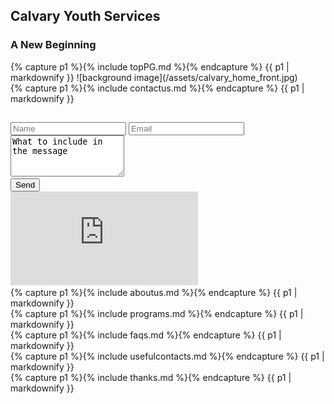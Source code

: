<link rel="stylesheet" href="style.css">
<title>Calvary Youth Services</title>

<div class="slideshow">
    <h2>Calvary Youth Services</h2>
    <h3>A New Beginning</h3>
    {% capture p1 %}{% include topPG.md %}{% endcapture %}
    {{ p1 | markdownify }}
    ![background image](/assets/calvary_home_front.jpg)
</div>

<div class="contactus flex-container">
    <div>
    {% capture p1 %}{% include contactus.md %}{% endcapture %}
    {{ p1 | markdownify }}
    </div>
    <div>
        <h2> </h2>
        <form method="post" action="//formspree.io/coordinator@calvaryyouth.com.au">
                <div>
                    <span><input type="text" name="name" id="name" placeholder="Name"></span>
                    <span><input type="email" name="email" id="email" placeholder="Email"></span>
                </div>
                <div><textarea name="message" id="message" placeholder="Message" rows="4">What to include in the message</textarea></div>
                <div><input type="submit" value="Send"></div>    
        </form>
    </div>    
</div>
<iframe frameborder="0"
    src="https://www.google.com/maps/embed/v1/place?q=calvary+youth+services+mandurah&key=AIzaSyBFw0Qbyq9zTFTd-tUY6dZWTgaQzuU17R8">
</iframe>

<div class="aboutus">
    {% capture p1 %}{% include aboutus.md %}{% endcapture %}
    {{ p1 | markdownify }}
</div>

<div class="programs">
    {% capture p1 %}{% include programs.md %}{% endcapture %}
    {{ p1 | markdownify }}
</div>

<div class="faqs">
    {% capture p1 %}{% include faqs.md %}{% endcapture %}
    {{ p1 | markdownify }}
</div>

<div class="usefulcontacts">
    {% capture p1 %}{% include usefulcontacts.md %}{% endcapture %}
    {{ p1 | markdownify }}
</div>

<div class="thanks">
    {% capture p1 %}{% include thanks.md %}{% endcapture %}
    {{ p1 | markdownify }}
</div>